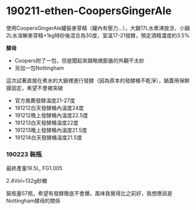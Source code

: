 # 190211-ethen-CoopersGingerAle

使用CoopersGingerAle罐裝麥芽精（罐內有壓力...），大鍋17L水煮沸放涼，小鍋2L水溶解麥芽精+1kg特砂後混合為30度，室溫17-21發酵，預定酒精濃度約3.5%

**酵母**
 
* Coopers附了一包，但是聞起來跟略微膨脹的外觀不太妙
* 另加一包Nottingham

這次試著直接在煮水的大鍋裡進行發酵（因為原本的發酵桶不乾淨），鍋蓋用保鮮膜固定，希望不會被突破

* 官方推薦發酵溫度21-27度
* 191212白天發酵桶內溫度24度
* 191212晚上發酵桶內溫度22.5度
* 191213白天發酵桶溫度22度
* 191213晚上發酵桶內溫度21.5度
* 191214白天發酵桶溫度21.5度

### 190223 裝瓶

最終產量19.5L, FG1.005

2.4Vol=132g砂糖

裝瓶量57瓶，希望有發酵徹底不會爆。風味我覺得比之前好，我想應該是Nottingham酵母的關係